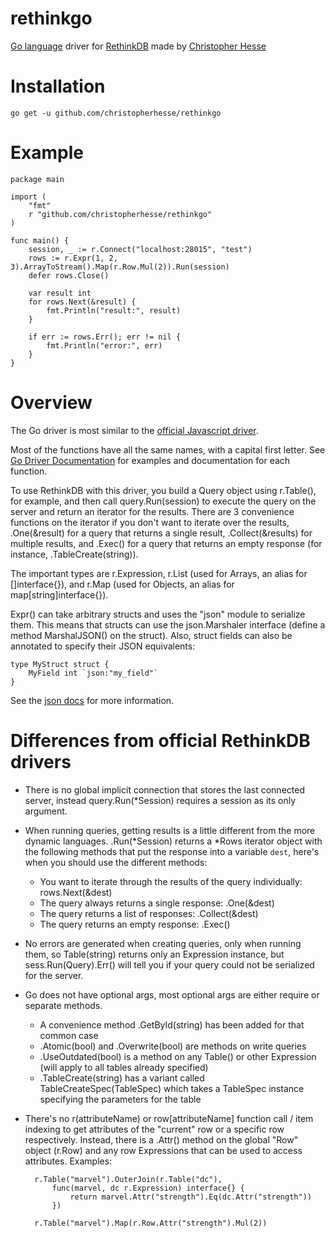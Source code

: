 rethinkgo
=========

[Go language](http://golang.org/) driver for [RethinkDB](http://www.rethinkdb.com/) made by [Christopher Hesse](http://www.christopherhesse.com/)

Installation
============

    go get -u github.com/christopherhesse/rethinkgo

Example
===================

    package main

    import (
        "fmt"
        r "github.com/christopherhesse/rethinkgo"
    )

    func main() {
        session, _ := r.Connect("localhost:28015", "test")
        rows := r.Expr(1, 2, 3).ArrayToStream().Map(r.Row.Mul(2)).Run(session)
        defer rows.Close()

        var result int
        for rows.Next(&result) {
            fmt.Println("result:", result)
        }

        if err := rows.Err(); err != nil {
            fmt.Println("error:", err)
        }
    }


Overview
========

The Go driver is most similar to the [official Javascript driver](http://www.rethinkdb.com/api/#js).

Most of the functions have all the same names, with a capital first letter.  See [Go Driver Documentation](http://godoc.org/github.com/christopherhesse/rethinkgo) for examples and documentation for each function.

To use RethinkDB with this driver, you build a Query object using r.Table(), for example, and then call query.Run(session) to execute the query on the server and return an iterator for the results.  There are 3 convenience functions on the iterator if you don't want to iterate over the results, .One(&result) for a query that returns a single result, .Collect(&results) for multiple results, and .Exec() for a query that returns an empty response (for instance, .TableCreate(string)).

The important types are r.Expression, r.List (used for Arrays, an alias for []interface{}), and r.Map (used for Objects, an alias for map[string]interface{}).

Expr() can take arbitrary structs and uses the "json" module to serialize them.  This means that structs can use the json.Marshaler interface (define a method MarshalJSON() on the struct).  Also, struct fields can also be annotated to specify their JSON equivalents:

    type MyStruct struct {
        MyField int `json:"my_field"`
    }

See the [json docs](http://golang.org/pkg/encoding/json/) for more information.


Differences from official RethinkDB drivers
===========================================

* There is no global implicit connection that stores the last connected server, instead query.Run(*Session) requires a session as its only argument.
* When running queries, getting results is a little different from the more dynamic languages.  .Run(*Session) returns a *Rows iterator object with the following methods that put the response into a variable `dest`, here's when you should use the different methods:
    * You want to iterate through the results of the query individually: rows.Next(&dest)
    * The query always returns a single response: .One(&dest)
    * The query returns a list of responses: .Collect(&dest)
    * The query returns an empty response: .Exec()
* No errors are generated when creating queries, only when running them, so Table(string) returns only an Expression instance, but sess.Run(Query).Err() will tell you if your query could not be serialized for the server.
* Go does not have optional args, most optional args are either require or separate methods.
    * A convenience method .GetById(string) has been added for that common case
    * .Atomic(bool) and .Overwrite(bool) are methods on write queries
    * .UseOutdated(bool) is a method on any Table() or other Expression (will apply to all tables already specified)
    * .TableCreate(string) has a variant called TableCreateSpec(TableSpec) which takes a TableSpec instance specifying the parameters for the table
* There's no r(attributeName) or row[attributeName] function call / item indexing to get attributes of the "current" row or a specific row respectively.  Instead, there is a .Attr() method on the global "Row" object (r.Row) and any row Expressions that can be used to access attributes.  Examples:

        r.Table("marvel").OuterJoin(r.Table("dc"),
            func(marvel, dc r.Expression) interface{} {
                return marvel.Attr("strength").Eq(dc.Attr("strength"))
            })

        r.Table("marvel").Map(r.Row.Attr("strength").Mul(2))
